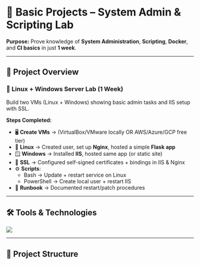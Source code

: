 # 🚀 Basic Projects – System Admin & Scripting Lab  

**Purpose:** Prove knowledge of **System Administration**, **Scripting**, **Docker**, and **CI basics** in just **1 week**.  

---

## 📌 Project Overview  

### 🔹 Linux + Windows Server Lab (1 Week)
Build two VMs (Linux + Windows) showing basic admin tasks and IIS setup with SSL.  

**Steps Completed:**  
- 🖥️ **Create VMs** → (VirtualBox/VMware locally OR AWS/Azure/GCP free tier)  
- 🐧 **Linux** → Created user, set up **Nginx**, hosted a simple **Flask app**  
- 🪟 **Windows** → Installed **IIS**, hosted same app (or static site)  
- 🔐 **SSL** → Configured self-signed certificates + bindings in IIS & Nginx  
- ⚙️ **Scripts**:  
  - Bash → Update + restart service on Linux  
  - PowerShell → Create local user + restart IIS  
- 📖 **Runbook** → Documented restart/patch procedures  

---

## 🛠️ Tools & Technologies  

<p>
  <img src="https://skillicons.dev/icons?i=linux,windows,nginx,flask,python,bash,powershell,docker,git,github" />
</p>

---

## 📂 Project Structure  

